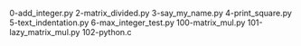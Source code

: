 0-add_integer.py
2-matrix_divided.py
3-say_my_name.py
4-print_square.py
5-text_indentation.py
6-max_integer_test.py
100-matrix_mul.py
101-lazy_matrix_mul.py
102-python.c
